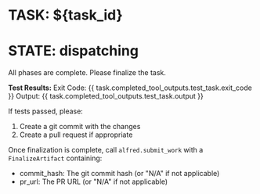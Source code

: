 # TASK: ${task_id}
# STATE: dispatching

All phases are complete. Please finalize the task.

**Test Results:**
Exit Code: {{ task.completed_tool_outputs.test_task.exit_code }}
Output: {{ task.completed_tool_outputs.test_task.output }}

If tests passed, please:
1. Create a git commit with the changes
2. Create a pull request if appropriate

Once finalization is complete, call `alfred.submit_work` with a `FinalizeArtifact` containing:
- commit_hash: The git commit hash (or "N/A" if not applicable)
- pr_url: The PR URL (or "N/A" if not applicable)
